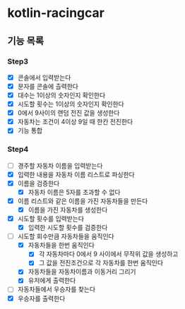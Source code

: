 # kotlin-racingcar

## 기능 목록

### Step3
-[x] 콘솔에서 입력받는다
-[x] 문자를 콘솔에 츨력한다
-[x] 대수는 1이상의 숫자인지 확인한다
-[x] 시도할 횟수는 1이상의 숫자인지 확인한다
-[x] 0에서 9사이의 랜덤 전진 값을 생성한다
-[x] 자동차는 조건이 4이상 9일 때 한칸 전진한다
-[x] 기능 통합

### Step4

-[ ] 경주할 자동차 이름을 입력받는다
-[x] 입력한 내용을 자동차 이름 리스트로 파싱한다
-[x] 이름을 검증한다
  -[x] 자동차 이름은 5자를 초과할 수 없다
-[x] 이름 리스트와 같은 이름을 가진 자동차들을 만든다
  -[x] 이름을 가진 자동차를 생성한다
-[x] 시도할 횟수를 입력받는다
  -[x] 입력한 시도할 횟수를 검증한다
-[ ] 시도할 회수만큼 자동차들을 움직인다
  -[x] 자동차들을 한번 움직인다
    -[x] 각 자동차마다 0에서 9 사이에서 무작위 값을 생성하고
    -[x] 그 값을 전진조건으로 각 자동차를 한번 움직인다
  -[x] 자동차들을 자동차이름과 이동거리 그리기
  -[x] 유저에게 출력한다
-[ ] 자동차들에서 우승자를 찾는다
-[x] 우승자를 출력한다 
